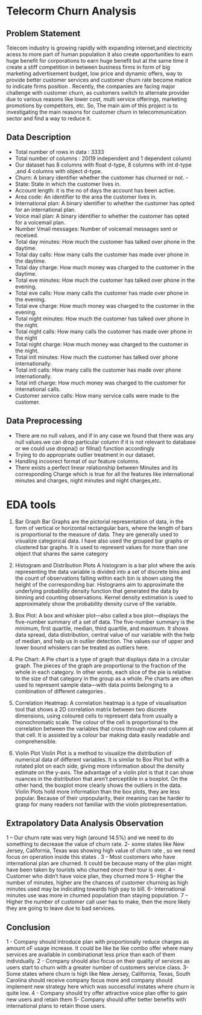 # Telecorm Churn Analysis

## Problem Statement

Telecom industry is growing rapidly with expanding internet,and electricity acess to more part of human population it also create opportunities to earn huge benefit for corporations to earn huge benefit but at the same time it create a stiff competition in between business firms in form of big marketing advertisement budget, low price and dynamic offers, way to provide better customer services and customer churn rate become matice to indicate firms position .
Recently, the companies are facing major challenge with customer churn, as customers switch to alternate provider due to various reasons like lower cost, multi service offerings, marketing promotions by competitors, etc.
So, The main aim of this project is to investigating the main reasons for customer churn in telecommunication sector and find a way to reduce it.

## Data Description 

- Total number of rows in data : 3333
- Total number of columns : 20(19 independent and 1 dependent colunn)
- Our dataset has 8 columns with float d-type, 8 columns with int d-type ,and 4 columns with object d-type.
- Churn: A binary identifier whether the customer has churned or not. -
- State: State in which the customer lives in.
- Account length: it is the no of days the account has been active.
- Area code: An identifier to the area the customer lives in.
- International plan: A binary identifier to whether the customer has opted for an international plan.
- Voice mail plan: A binary identifier to whether the customer has opted for a voicemail plan.
- Number Vmail messages: Number of voicemail messages sent or received.
- Total day minutes: How much the customer has talked over phone in the daytime.
- Total day calls: How many calls the customer has made over phone in the daytime.
- Total day charge: How much money was charged to the customer in the daytime.
- Total eve minutes: How much the customer has talked over phone in the evening.
- Total eve calls: How many calls the customer has made over phone in the evening.
- Total eve charge: How much money was charged to the customer in the evening.
- Total night minutes: How much the customer has talked over phone in the night.
- Total night calls: How many calls the customer has made over phone in the night
- Total night charge: How much money was charged to the customer in the night.
- Total intl minutes: How much the customer has talked over phone internationally.
- Total intl calls: How many calls the customer has made over phone internationally.
- Total intl charge: How much money was charged to the customer for international calls.
- Customer service calls: How many service calls were made to the customer.

## Data Preprocessing

- There are no null values, and if in any case we found that there was any null values.we can drop particular column if it is not relevant to database or we could use dropna() or fillna() function accordingly
- Trying to do appropriate outlier treatment in our dataset.
- Handling incoorect format of our feature columns. 
- There exists a perfect linear relationship between Minutes and its corresponding Charge which is true for all the features like international minutes and charges, night minutes and night charges,etc.

# EDA tools 

1. Bar Graph
Bar Graphs are the pictorial representation of data, in the form of vertical or horizontal rectangular bars, where the length of bars is
proportional to the measure of data. They are generally used to visualize categorical data. I have also used the grouped bar graphs or clustered bar graphs. 
It is used to represent values for more than one object that shares the same category

2. Histogram and Distribution Plots
A histogram is a bar plot where the axis representing the data variable is divided into a set of discrete bins and the count of observations
falling within each bin is shown using the height of the corresponding bar. Histograms aim to approximate the underlying probability density
function that generated the data by binning and counting observations. Kernel density estimation is used to approximately show the probability
density curve of the variable.

3. Box Plot:
A box and whisker plot—also called a box plot—displays the five-number summary of a set of data. The five-number summary is
the minimum, first quartile, median, third quartile, and maximum. It shows data spread, data distribution, 
central value of our variable with the help of median, and help us in outlier detection. The values our of upper and lower bound
whiskers can be treated as outliers here.

4. Pie Chart:
A Pie chart is a type of graph that displays data in a circular graph. The pieces of the graph are proportional to 
the fraction of the whole in each category. In other words, each slice of the pie is relative to the size of that category in the
group as a whole. Pie charts are often used to represent sample data—with data points belonging
to a combination of different categories .

5. Correlation Heatmap:
A correlation heatmap is a type of visualisation tool that shows a 2D correlation matrix between two discrete dimensions,
using coloured cells to represent data from usually a monochromatic scale. The colour of the cell is proportional to the
correlation between the variables that cross through row and column at that cell. It is assisted by a colour bar making data easily
readable and comprehensible.

6. Violin Plot
Violin Plot is a method to visualize the distribution of numerical data of different variables. It is similar to Box Plot but with
a rotated plot on each side, giving more information about the density estimate on the y-axis. 
The advantage of a violin plot is that it can show nuances in the distribution that aren’t perceptible in a boxplot. On the other
hand, the boxplot more clearly shows the outliers in the data.
Violin Plots hold more information than the box plots, they are less popular. Because of their unpopularity, their
meaning can be harder to grasp for many readers not familiar with the violin plotrepresentation. 

## Extrapolatory Data Analysis Observation

1 – Our churn rate was very high (around 14.5%) and we need to do something to
decrease the value of churn rate.
2- some states like New Jersey, California, Texas was showing high value of churn
rate , so we need focus on operation inside this states .
3 - Most customers who have international plan are churned. It could be because many of the
plan might have been taken by tourists who churned once their tour is over.
4 - Customer who didn’t have voice plan, they churned more
5- Higher the number of minutes, higher are the chances of customer churning as 
high minutes used may be indicating towards high pay to bill.
6- International minutes use was more in churned population than staying population.
7 – Higher the number of customer call user has to make, then the more likely they
are going to leave due to bad services.

## Conclusion

1 - Company should introduce plan with proportionally reduce charges as amount oF usage increase.
It could be like be like combo offer where many services are available in combinationat 
less price than each of them individually.
2 - Company should also focus on their quality of services as users start to churn
with a greater number of customers service class. 
3- Some states where churn is high like New Jersey, California, Texas, South
Carolina should receive company focus more and company should implement new
strategy here which was successful instates where churn is quite low.
4 - Company should try offer attractive voice plan offer to gain new users and
retain them
5- Company should offer better benefits with international plans to retain those
users.

